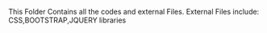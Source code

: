 This Folder Contains all the codes and external Files.
External Files include: CSS,BOOTSTRAP,JQUERY libraries
